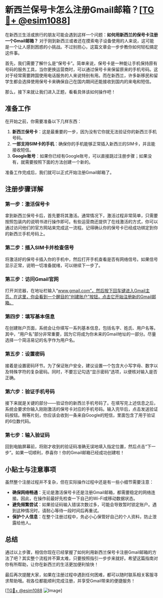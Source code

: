 # 新西兰保号卡怎么注册Gmail邮箱？[[TG💪+ @esim1088](https://t.me/s/esim1088)]

在新西兰生活或旅行的朋友可能会遇到这样一个问题：**如何用新西兰的保号卡注册一个Gmail邮箱？** 对于刚到新西兰或者还在摸索电子设备使用的人来说，这可能是一个让人感到困惑的小挑战。不过别担心，这篇文章会一步步教你如何轻松搞定这件事。

首先，我们需要了解什么是“保号卡”。简单来说，保号卡是一种能让手机保持原有号码的服务工具，当你更换运营商时，可以通过保号卡来保留原来的手机号码。这对于经常需要跨国使用电话服务的人来说特别有用。而在新西兰，许多新移民和留学生都会选择使用保号卡来确保自己在国内期间还能接收到国内的来电和短信。

那么，接下来就让我们进入正题，看看具体该如何操作吧！

## 准备工作

在开始之前，你需要准备以下几样东西：

1. **新西兰保号卡**：这是最重要的一步，因为没有它你就无法验证你的新西兰手机号码。
2. **一部支持SIM卡的手机**：确保你的手机能够正常插入新西兰的SIM卡，并且能接收短信。
3. **Google账号**：如果你已经有Google账号，可以直接跳过注册步骤；如果没有，就需要按照下面的方法创建一个新的。

准备工作完成后，我们就可以正式开始注册Gmail邮箱了。

## 注册步骤详解

### 第一步：激活保号卡

拿到新西兰保号卡后，首先要将其激活。通常情况下，激活过程非常简单，只需要按照包装内的说明书进行操作即可。有些运营商还提供了在线激活的方式，你可以通过访问他们的官方网站来完成这一流程。记得确认你的保号卡已经成功绑定到你的新西兰手机号码上。

### 第二步：插入SIM卡并检查信号

将激活好的保号卡插入你的手机中，然后打开手机查看是否有网络信号。如果信号显示正常，说明一切准备就绪，可以继续下一步了。

### 第三步：访问Gmail官网

打开浏览器，在地址栏输入“www.gmail.com”，然后按下回车键进入Gmail主页。在这里，你会看到一个醒目的“创建账户”按钮，点击它开始注册新的Gmail邮箱。

### 第四步：填写基本信息

在创建账户页面，系统会让你填写一系列基本信息，包括名字、姓氏、用户名等。其中，“用户名”部分非常重要，因为它将成为你未来的Gmail地址的一部分。尽量选择一个简洁易记的名字作为用户名。

### 第五步：设置密码

接着是设置密码环节。为了保证账户安全，建议设置一个包含大小写字母、数字以及特殊字符的复杂密码。同时，不要忘记勾选“显示密码”选项，以便核对输入是否正确。

### 第六步：验证手机号码

接下来就是关键的部分——验证你的新西兰手机号码了。在填写完上述信息之后，系统会要求你输入刚刚激活的保号卡对应的手机号码。输入完毕后，点击发送验证码按钮。稍等片刻，你应该会收到一条来自Google的短信，里面包含了用于验证的6位数代码。

### 第七步：输入验证码

回到电脑屏幕前，将刚才收到的验证码准确无误地填入指定位置，然后点击“下一步”。如果一切顺利，恭喜你！你的Gmail邮箱已经成功创建啦！

## 小贴士与注意事项

虽然整个注册过程并不复杂，但在实际操作过程中还是有一些小细节需要注意：

- **确保网络畅通**：无论是激活保号卡还是注册Gmail邮箱，都需要稳定的网络连接。因此，在操作前最好先检查一下自己的Wi-Fi或移动数据状态。
- **避免频繁尝试**：如果验证码输入错误次数过多，可能会导致暂时锁定账户。遇到这种情况时，请耐心等待一段时间后再重试。
- **保护个人信息**：在整个注册过程中，务必小心保管好自己的个人资料，防止泄露给他人。

## 总结

通过以上步骤，相信你现在已经掌握了如何利用新西兰保号卡注册Gmail邮箱的方法了吧？其实整个流程并不算太难，只要按照指引一步步来就好。希望这篇指南对你有所帮助，让你在新西兰的生活更加便利愉快！

最后再次提醒大家，如果在注册过程中遇到任何困难，都可以随时联系相关客服寻求帮助哦。祝各位都能顺利完成注册，并享受Gmail带来的便捷服务！

[[TG💪+ @esim1088](https://t.me/s/esim1088) ![Image](https://i.postimg.cc/4NQfJmqS/Snipaste-2025-05-13-00-14-12.png)]
